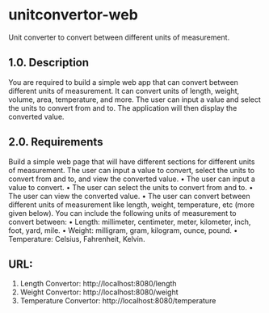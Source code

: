 # unitconvertor-web
Unit converter to convert between different units of measurement.

## 1.0. Description
You are required to build a simple web app that can convert between different units of measurement. It can convert units of length, weight, volume, area, temperature, and more. The user can input a value and select the units to convert from and to. The application will then display the converted value.

## 2.0. Requirements
Build a simple web page that will have different sections for different units of measurement. The user can input a value to convert, select the units to convert from and to, and view the converted value.
•	The user can input a value to convert.
•	The user can select the units to convert from and to.
•	The user can view the converted value.
•	The user can convert between different units of measurement like length, weight, temperature, etc (more given below).
You can include the following units of measurement to convert between:
•	Length: millimeter, centimeter, meter, kilometer, inch, foot, yard, mile.
•	Weight: milligram, gram, kilogram, ounce, pound.
•	Temperature: Celsius, Fahrenheit, Kelvin.

## URL:
1. Length Convertor: http://localhost:8080/length
2. Weight Convertor: http://localhost:8080/weight
3. Temperature Convertor: http://localhost:8080/temperature
